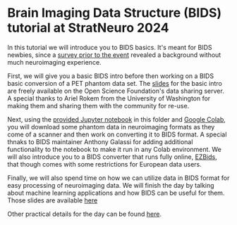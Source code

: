 # Brain Imaging Data Structure (BIDS) tutorial at StratNeuro 2024

In this tutorial we will introduce you to BIDS basics. It's meant for BIDS newbies, since a [survey prior to the event](./StratNeuro2024_intro.pdf) revealed a background without much neuroimaging experience.

First, we will give you a basic BIDS intro before then working on a BIDS basic conversion of a PET phantom data set. 
The [slides](https://osf.io/e3b2m) for the basic intro are freely available on the Open Science Foundation's data sharing server. A special thanks to Ariel Rokem from the University of Washington for making them and sharing them with the community for re-use.

Next, using the [provided Jupyter notebook](./PET_BIDS_tutorial_Colab.ipynb) in this folder and [Google Colab](http://colab.research.google.com/), you will download some phantom data in neuroimaging formats as they come of a scanner and then work on converting it to BIDS format. A special thnaks to BIDS maintainer Anthony Galassi for adding additional functionality to the notebook to make it run in any Colab environment. We will also introduce you to a BIDS converter that runs fully online, [EZBids](https://brainlife.io/ezbids/), that though comes with some restrictions for European data users. 

Finally, we will also spend time on how we can utilize data in BIDS format for easy processing of neuroimaging data. We will finish the day by talking about machine learning applications and how BIDS can be useful for them. Those slides are available [here](./StratNeuro2024_part2.pdf)

Other practical details for the day can be found [here](https://news.ki.se/calendar/stratneuro-retreat-2024-exclusive-day-for-phd-students).
